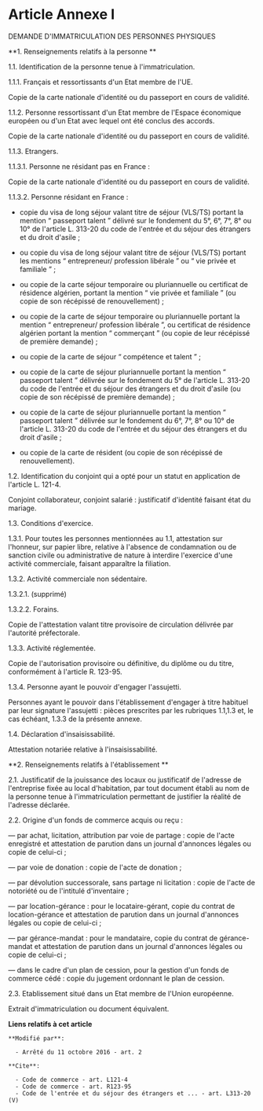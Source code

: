 # Article Annexe I

DEMANDE D'IMMATRICULATION DES PERSONNES PHYSIQUES 

**1. Renseignements relatifs à la personne **

1.1. Identification de la personne tenue à l'immatriculation. 

1.1.1. Français et ressortissants d'un Etat membre de l'UE.

Copie de la carte nationale d'identité ou du passeport en cours de validité. 

1.1.2. Personne ressortissant d'un Etat membre de l'Espace économique européen ou d'un Etat avec lequel ont été conclus des
accords. 

Copie de la carte nationale d'identité ou du passeport en cours de validité. 

1.1.3. Etrangers. 

1.1.3.1. Personne ne résidant pas en France : 

Copie de la carte nationale d'identité ou du passeport en cours de validité. 

1.1.3.2. Personne résidant en France :

- copie du visa de long séjour valant titre de séjour (VLS/TS) portant la mention “ passeport talent ” délivré sur le
fondement du 5°, 6°, 7°, 8° ou 10° de l'article L. 313-20 du code de l'entrée et du séjour des étrangers et du droit
d'asile ;

- ou copie du visa de long séjour valant titre de séjour (VLS/TS) portant les mentions “ entrepreneur/ profession libérale ”
ou “ vie privée et familiale ” ;

- ou copie de la carte séjour temporaire ou pluriannuelle ou certificat de résidence algérien, portant la mention “ vie
privée et familiale ” (ou copie de son récépissé de renouvellement) ;

- ou copie de la carte de séjour temporaire ou pluriannuelle portant la mention “ entrepreneur/ profession libérale ”, ou
certificat de résidence algérien portant la mention “ commerçant ” (ou copie de leur récépissé de première demande) ;

- ou copie de la carte de séjour “ compétence et talent ” ;

- ou copie de la carte de séjour pluriannuelle portant la mention “ passeport talent ” délivrée sur le fondement du 5° de
l'article L. 313-20 du code de l'entrée et du séjour des étrangers et du droit d'asile (ou copie de son récépissé de première
demande) ;

- ou copie de la carte de séjour pluriannuelle portant la mention “ passeport talent ” délivrée sur le fondement du 6°, 7°,
8° ou 10° de l'article L. 313-20 du code de l'entrée et du séjour des étrangers et du droit d'asile ;

- ou copie de la carte de résident (ou copie de son récépissé de renouvellement). 

1.2. Identification du conjoint qui a opté pour un statut en application de l'article L. 121-4. 

Conjoint collaborateur, conjoint salarié : justificatif d'identité faisant état du mariage. 

1.3. Conditions d'exercice. 

1.3.1. Pour toutes les personnes mentionnées au 1.1, attestation sur l'honneur, sur papier libre, relative à l'absence de
condamnation ou de sanction civile ou administrative de nature à interdire l'exercice d'une activité commerciale, faisant
apparaître la filiation. 

1.3.2. Activité commerciale non sédentaire. 

1.3.2.1. (supprimé) 

1.3.2.2. Forains. 

Copie de l'attestation valant titre provisoire de circulation délivrée par l'autorité préfectorale. 

1.3.3. Activité réglementée. 

Copie de l'autorisation provisoire ou définitive, du diplôme ou du titre, conformément à l'article R. 123-95.

1.3.4. Personne ayant le pouvoir d'engager l'assujetti. 

Personnes ayant le pouvoir dans l'établissement d'engager à titre habituel par leur signature l'assujetti : pièces prescrites
par les rubriques 1.1,1.3 et, le cas échéant, 1.3.3 de la présente annexe. 

1.4. Déclaration d'insaisissabilité. 

Attestation notariée relative à l'insaisissabilité. 

**2. Renseignements relatifs à l'établissement **

2.1. Justificatif de la jouissance des locaux ou justificatif de l'adresse de l'entreprise fixée au local d'habitation, par
tout document établi au nom de la personne tenue à l'immatriculation permettant de justifier la réalité de l'adresse
déclarée. 

2.2. Origine d'un fonds de commerce acquis ou reçu : 

― par achat, licitation, attribution par voie de partage : copie de l'acte enregistré et attestation de parution dans un
journal d'annonces légales ou copie de celui-ci ; 

― par voie de donation : copie de l'acte de donation ; 

― par dévolution successorale, sans partage ni licitation : copie de l'acte de notoriété ou de l'intitulé d'inventaire ; 

― par location-gérance : pour le locataire-gérant, copie du contrat de location-gérance et attestation de parution dans un
journal d'annonces légales ou copie de celui-ci ; 

― par gérance-mandat : pour le mandataire, copie du contrat de gérance-mandat et attestation de parution dans un journal
d'annonces légales ou copie de celui-ci ; 

― dans le cadre d'un plan de cession, pour la gestion d'un fonds de commerce cédé : copie du jugement ordonnant le plan de
cession. 

2.3. Etablissement situé dans un Etat membre de l'Union européenne. 

Extrait d'immatriculation ou document équivalent.

**Liens relatifs à cet article**

	**Modifié par**:

	  - Arrêté du 11 octobre 2016 - art. 2

	**Cite**:

	  - Code de commerce - art. L121-4
	  - Code de commerce - art. R123-95
	  - Code de l'entrée et du séjour des étrangers et ... - art. L313-20 (V)

